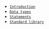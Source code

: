 * [`Introduction`](/)
* [`Data types`](/data-types/)
* [`Statements`](/statements/)
* [`Standard library`](/libc/)